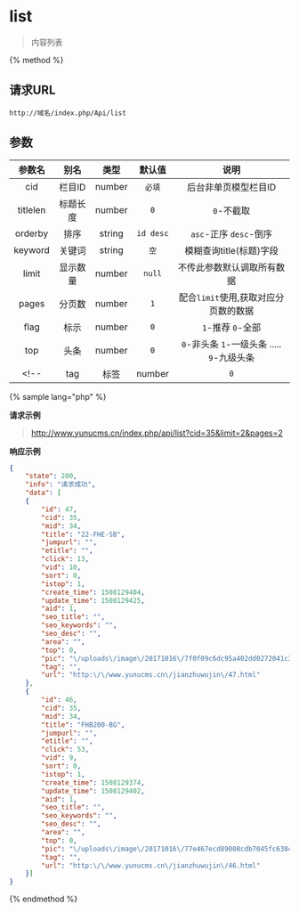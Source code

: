 # list

> 内容列表

{% method %}

## 请求URL

    http://域名/index.php/Api/list

## 参数

|参数名|别名|类型|默认值|说明|
|:----:|:--:|:--:|:----:|:--:|
|cid|栏目ID|number|`必填`|后台非单页模型栏目ID|
|titlelen|标题长度|number|`0`|`0`-不截取|
|orderby|排序|string|`id desc`|`asc`-正序 `desc`-倒序|
|keyword|关键词|string|`空`|模糊查询title(标题)字段|
|limit|显示数量|number|`null`|不传此参数默认调取所有数据|
|pages|分页数|number|`1`|配合`limit`使用,获取对应分页数的数据|
|flag|标示|number|`0`|`1`-推荐 `0`-全部|
|top |头条|number|`0`|`0`-非头条 `1`-一级头条 ..... `9`-九级头条|
<!-- |tag |标签|number|`0`|(内容详情页专属)`0`-不筛选 `1` -->-筛选条件增加当前详情的tag值|

{% sample lang="php" %}

**请求示例**

> http://www.yunucms.cn/index.php/api/list?cid=35&limit=2&pages=2

**响应示例**

```json
{
    "state": 200,
    "info": "请求成功",
    "data": [
    {
        "id": 47,
        "cid": 35,
        "mid": 34,
        "title": "22-FHE-SB",
        "jumpurl": "",
        "etitle": "",
        "click": 13,
        "vid": 10,
        "sort": 0,
        "istop": 1,
        "create_time": 1508129404,
        "update_time": 1508129425,
        "aid": 1,
        "seo_title": "",
        "seo_keywords": "",
        "seo_desc": "",
        "area": "",
        "top": 0,
        "pic": "\/uploads\/image\/20171016\/7f0f09c6dc95a402dd0272041c3f81ec.jpg",
        "tag": "",
        "url": "http:\/\/www.yunucms.cn\/jianzhuwujin\/47.html"
    },
    {
        "id": 46,
        "cid": 35,
        "mid": 34,
        "title": "FHB200-BG",
        "jumpurl": "",
        "etitle": "",
        "click": 53,
        "vid": 9,
        "sort": 0,
        "istop": 1,
        "create_time": 1508129374,
        "update_time": 1508129402,
        "aid": 1,
        "seo_title": "",
        "seo_keywords": "",
        "seo_desc": "",
        "area": "",
        "top": 0,
        "pic": "\/uploads\/image\/20171016\/77e467ecd89008cdb7045fc638cc8e1d.jpg",
        "tag": "",
        "url": "http:\/\/www.yunucms.cn\/jianzhuwujin\/46.html"
    }]
}
```

{% endmethod %}
